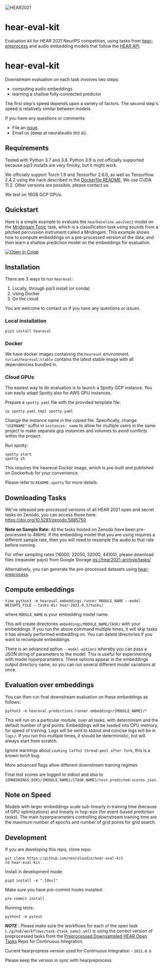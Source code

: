 ![HEAR2021](https://neuralaudio.ai/assets/img/hear-header-sponsor.jpg)
# hear-eval-kit

Evaluation kit for HEAR 2021 NeurIPS competition, using tasks from
[hear-preprocess](https://github.com/neuralaudio/hear-preprocess)
and audio embedding models that follow the 
[HEAR API](https://neuralaudio.ai/hear2021-holistic-evaluation-of-audio-representations.html#common-api).

# hear-eval-kit
Downstream evaluation on each task involves two
steps:
* computing audio embeddings
* learning a shallow fully-connected predictor

The first step's speed depends upon a variety of factors.
The second step's speed is relatively similar between models.

If you have any questions or comments:
* File an [issue](https://github.com/neuralaudio/hear-eval-kit/issues).
* Email us (deep at neuralaudio dot ai).

## Requirements

Tested with Python 3.7 and 3.8. Python 3.9 is not officially supported
because pip3 installs are very finicky, but it might work.

We officially support Torch 1.9 and Tensorflor 2.6.0, as well as
Tensorflow 2.4.2 using the hack described in the [Dockerfile
README](docker/README.md). We use CUDA 11.2. Other versions are
possible, please contact us.

We test on 16GB GCP GPUs.

## Quickstart

Here is a simple example to evaluate the `hearbaseline.wav2vec2` model on the 
[Mridingam Tonic](https://doi.org/10.5281/zenodo.4068196) task, which is a classification
task using sounds from a pitched percussion instrument called a Mridingam. 
This example shows how to compute embeddings on a pre-processed version of the data, and
then learn a shallow prediction model on the embeddings for evaluation.

[![Open In Colab](https://colab.research.google.com/assets/colab-badge.svg)](https://colab.research.google.com/github/neuralaudio/hear-eval-kit/blob/readme/heareval_evaluation_example.ipynb)


## Installation

There are 3 ways to run `heareval`:
1) Locally, through pip3 install (or conda)
2) Using Docker
3) On the cloud

You are welcome to contact us if you have any questions or issues.

### Local installation

```
pip3 install heareval
```

### Docker

We have docker images containing the `heareval` environment.
`turian/heareval:stable` contains the latest stable image with all
dependencies bundled in.

### Cloud GPUs

The easiest way to do evaluation is to launch a Spotty GCP instance.
You can easily adapt Spotty also for AWS GPU instances.

Prepare a `spotty.yaml` file with the provided template file:
```
cp spotty.yaml.tmpl spotty.yaml
```
Change the instance name in the copied file. Specifically, change `"USERNAME"` 
suffix in `instances: name` to allow for multiple users in the same project 
to make separate gcp instances and volumes to avoid conflicts within the project.

Run spotty:
```
spotty start
spotty sh
```

This requires the heareval Docker image, which is pre-built and
published on Dockerhub for your convenience.

Please refer to `README.spotty` for more details.

## Downloading Tasks

We've released pre-processed versions of all HEAR 2021 open and secret tasks on Zenodo,
you can access those here: https://doi.org/10.5281/zenodo.5885750

**Note on Sample Rate:** 
All the tasks hosted on Zenodo have been pre-processed to 
48kHz. If the embedding model that you are using requires a different sample rate,
then you will need to resample the audio to that rate before running. 

For other sampling rates (16000, 22050, 32000, 44100), please download 
files (requester pays) from Google Storage 
[gs://hear2021-archive/tasks/](https://console.cloud.google.com/storage/browser/hear2021-archive/tasks)

Alternatively, you
can generate the pre-processed datasets using 
[hear-preprocess](https://github.com/neuralaudio/hear-preprocess).

## Compute embeddings

```
time python3 -m heareval.embeddings.runner MODULE_NAME --model WEIGHTS_FILE --tasks-dir hear-2021.0.3/tasks/
```
where `MODULE_NAME` is your embedding model name.

This will create directories `embeddings/MODULE_NAME/TASK/` with
your embeddings. If you run the above command multiple times, it
will skip tasks it has already performed embedding on. You can
delete directories if you want to recompute embeddings.

There is an advanced option `--model-options` whereby you can pass
a JSON string of parameters to the model. This is useful for
experimenting with model hyperparameters. These options appear in
the embeddings output directory name, so you can run several different
model variations at once.

## Evaluation over embeddings

You can then run final downstream evaluation on these embeddings as follows:

```
python3 -m heareval.predictions.runner embeddings/{MODULE_NAME}/*
```

This will run on a particular module, over all tasks, with determinism
and the default number of grid points. Embeddings will be loaded
into CPU memory, for speed of training.
Logs will be sent to stdout and concise logs will be in `logs/`.
If you run this multiple times, it should be deterministic, but will
always start from scratch.

Ignore warnings about `Leaking Caffe2 thread-pool after fork`, this
is a known torch bug.

More advanced flags allow different downstream training regimes

Final test scores are logged to stdout and also to
`{EMBEDDINGS_DIR}/{MODULE_NAME}/{TASK_NAME}/test.predicted-scores.json`.

## Note on Speed

Models with larger embeddings scale sub-linearly in training time
(because of GPU optimizations) and linearly in hop-size (for
event-based prediction tasks). The main hyperparameters controlling
downstream training time are the maximum number of epochs and number
of grid points for grid search.

## Development

If you are developing this repo, clone repo:
```
git clone https://github.com/neuralaudio/hear-eval-kit
cd hear-eval-kit
```

Install in development mode:
```
pip3 install -e ".[dev]"
```

Make sure you have pre-commit hooks installed:
```
pre-commit install
```

Running tests:
```
python3 -m pytest
```


**_NOTE_** : Please make sure the workflows for each of the open task (`./gihub/workflows/task-{task_name}.yml`) is using the correct version of preprocessed tasks from the [Preprocessed Downsampled HEAR Open
Tasks](https://github.com/neuralaudio/hear2021-open-tasks-downsampled/tree/main/preprocessed) Repo 
for Continuous Integration.

Current hearpropress version used for Continuous Integration - `2021.0.6`

Please keep the version in sync with hearpreprocess